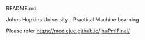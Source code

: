 README.md

Johns Hopkins University - Practical Machine Learning

Please refer https://medicjue.github.io/jhuPmlFinal/